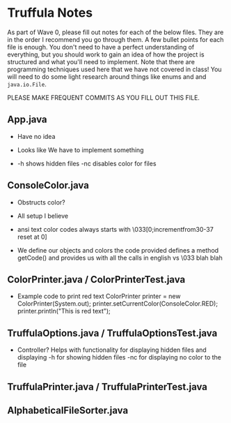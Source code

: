 # Truffula Notes
As part of Wave 0, please fill out notes for each of the below files. They are in the order I recommend you go through them. A few bullet points for each file is enough. You don't need to have a perfect understanding of everything, but you should work to gain an idea of how the project is structured and what you'll need to implement. Note that there are programming techniques used here that we have not covered in class! You will need to do some light research around things like enums and and `java.io.File`.

PLEASE MAKE FREQUENT COMMITS AS YOU FILL OUT THIS FILE.

## App.java

- Have no idea

- Looks like We have to implement something

- -h shows hidden files -nc disables color for files

## ConsoleColor.java

- Obstructs color? 

- All setup I believe

- ansi text color codes always starts with \033[0;incrementfrom30-37 reset at 0]

- We define our objects and colors 
the code provided defines a method getCode() and provides us with all the calls in english vs \033 blah blah

## ColorPrinter.java / ColorPrinterTest.java

- Example code to print red text
ColorPrinter printer = new ColorPrinter(System.out);
printer.setCurrentColor(ConsoleColor.RED);
printer.println("This is red text");

## TruffulaOptions.java / TruffulaOptionsTest.java

- Controller? Helps with functionality for displaying hidden files and displaying 
-h for showing hidden files
-nc for displaying no color to the file

## TruffulaPrinter.java / TruffulaPrinterTest.java

## AlphabeticalFileSorter.java